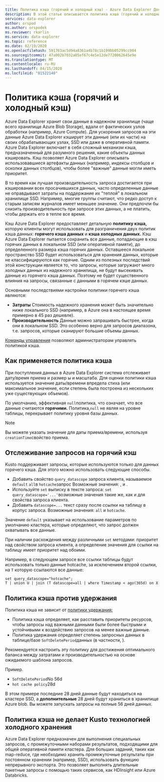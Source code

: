 ```yaml
---
title: Политика кэша (горячий и холодный кэш) - Azure Data Explorer Документы Майкрософт
description: В этой статье описывается политика кэша (горячий и холодный кэш) в Azure Data Explorer.
services: data-explorer
author: orspod
ms.author: orspodek
ms.reviewer: rkarlin
ms.service: data-explorer
ms.topic: reference
ms.date: 02/19/2020
ms.openlocfilehash: 591763ac5d94a8361a4b78c1b199bb05299cc004
ms.sourcegitcommit: 47a002b7032a05ef67c4e5e12de7720062645e9e
ms.translationtype: MT
ms.contentlocale: ru-RU
ms.lasthandoff: 04/15/2020
ms.locfileid: "81522140"
---
```

# <a name="cache-policy-hot-and-cold-cache"></a>Политика кэша (горячий и холодный кэш)

Azure Data Explorer хранит свои данные в надежном хранилище (чаще всего хранилище Azure Blob Storage), вдали от фактических узлов обработки (например, Azure Compute). Для ускорения запросов на эти данные Azure Data Explorer кэширует эти данные (или их части) на своих обрабатывающих узлах, SSD или даже в оперативной памяти. Azure Data Explorer включает в себя сложный механизм кэша, предназначенный для разумного решения, какие объекты данных кэшировать. Кэш позволяет Azure Data Explorer описывать использовавшиеся артефакты данных (например, индексы столбцов и осколки данных столбцов), чтобы более "важные" данные могли иметь приоритет.

В то время как лучшая производительность запроса достигается при кэшировании всех просачившихся данных, часто определенные данные не оправдывают затраты на поддержание их "теплой" в локальном хранилище SSD.
Например, многие группы считают, что редко доступ к старым записям журналов имеет меньшее значение.
Они предпочли бы снизить производительность при запросе этих данных, а не платить, чтобы держать его в тепле все время.

Кэш Azure Data Explorer предоставляет детальную **политику кэша,** которую клиенты могут использовать для разграничения двух политик кэша данных: **горячего кэша данных** и **кэша холодных данных.** Кэш Azure Data Explorer пытается сохранить все данные, попадающие в кэш горячих данных в локальном SSD (или оперативной памяти), до определенного размера кэша горячих данных. Оставшееся локальное пространство SSD будет использоваться для хранения данных, которые не классифицируются как горячие. Одним из полезных последствий этой конструкции является то, что запросы, которые загружают много холодных данных из надежного хранилища, не будут высекивать данные из горячего кэша данных. Поэтому не будет существенного влияния на запросы, связанные с данными в горячем кэше данных.

Основными последствиями настройки политики горячего кэша являются:
* **Затраты** Стоимость надежного хранения может быть значительно ниже локального SSD (например, в Azure она в настоящее время примерно в 45 раз дешевле).
* **Производительность** Данные можно запрашивать быстрее, когда они в локальном SSD. Это особенно верно для запросов диапазона, т.е. запросов, которые сканируют большие объемы данных.  

[Команды управления](cache-policy.md) позволяют администраторам управлять политикой кэша.

## <a name="how-the-cache-policy-gets-applied"></a>Как применяется политика кэша

При поступления данных в Azure Data Explorer система отслеживает дату/время приема и размер ы и масштаба. Для оценки политики кэша используется значение даты/времени впредела стиха (или максимальное значение, если степень была построена из нескольких уже существующих объемов).

По умолчанию, эффективная `null`политика, что означает, что все данные считаются **горячими.**
Политика,`null` не являя на уровне таблицы, перекрывает политику уровня базы данных.

> [!Note] 
> Вы можете указать значение для даты приема/времени, используя `creationTime`свойство приема. 

## <a name="scoping-queries-to-hot-cache"></a>Отслеживание запросов на горячий кэш

Kusto поддерживает запросы, которые используются только для данных горячего кэша. Для этого можно использовать следующие способы.

- Добавить свойство `query_datascope` запроса клиента, называемое `default` `all`в `hotcache`запрос Возможные значения: , и .
- Используйте `set` выписку в тексте запроса: `set query_datascope='...'`возможные значения такие же, как и для свойства запроса клиента.
- Добавить `datascope=...` текст сразу после ссылки на таблицу в корпус запроса. Возможные значения: `all` и `hotcache`.

Значение `default` указывает на использование параметров по умолчанию кластера, которые определяют, что запрос должен охватывать все данные.



При наличии расхождения между различными `set` методами: приоритет над свойством запроса клиента, а определение значения для ссылки на таблицу имеет приоритет над обоими.

Например, в следующем запросе все ссылки таблицы будут использовать только данные hotcache, за исключением второй ссылки, на `T` которую ссылаются все данные:

```kusto
set query_datascope="hotcache";
T | union U | join (T datascope=all | where Timestamp < ago(365d) on X
```

## <a name="cache-policy-vs-retention-policy"></a>Политика кэша против удержания

Политика кэша не зависит от [политики удержания:](./retentionpolicy.md) 
- Политика кэша определяет, как расставить приоритеты ресурсов, чтобы запросы над важными данными были более быстрыми и устойчивыми к воздействию запросов на менее важные данные. 
- Политика удержания определяет степень запросных данных в таблице/базе `SoftDeletePeriod`данных (в частности, ).

Рекомендуется настроить эту политику для достижения оптимального баланса между затратами и производительностью на основе ожидаемого шаблона запросов.

Пример.
* `SoftDeletePeriod`No 56d
* `hot cache policy`28d

В этом примере последние 28 дней данные будут находиться на кластере SSD, а **дополнительные** 28 дней будут храниться в хранилище Azure blob. Вы можете запускать запросы на полные 56 дней данных. 

## <a name="cache-policy-does-not-make-kusto-a-cold-storage-technology"></a>Политика кэша не делает Kusto технологией холодного хранения

Azure Data Explorer предназначен для выполнения специальных запросов, с промежуточными наборами результатов, подходящими для общей оперативной памяти кластера. Для больших заданий, таких как map-reduce, где необходимо хранить промежуточные результаты при постоянном хранении (например, SSD), использовать функцию непрерывного экспорта. Это позволяет выполнять длительные пакетные запросы с помощью таких сервисов, как HDInsight или Azure Databricks.